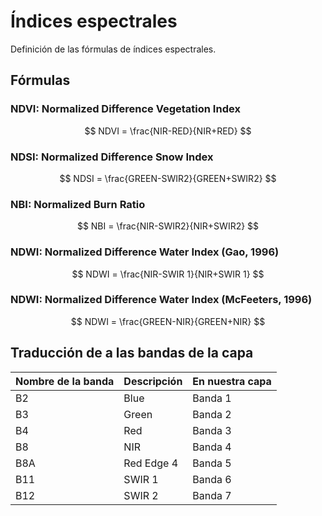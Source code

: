 # Índices espectrales

Definición de las fórmulas de índices espectrales.

## Fórmulas
### NDVI: Normalized Difference Vegetation Index

$$
NDVI = \frac{NIR-RED}{NIR+RED}
$$

### NDSI: Normalized Difference Snow Index

$$
NDSI = \frac{GREEN-SWIR2}{GREEN+SWIR2}
$$

### NBI: Normalized Burn Ratio

$$
NBI = \frac{NIR-SWIR2}{NIR+SWIR2}
$$

### NDWI: Normalized Difference Water Index (Gao, 1996)

$$
NDWI = \frac{NIR-SWIR 1}{NIR+SWIR 1}
$$

### NDWI: Normalized Difference Water Index (McFeeters, 1996)

$$
NDWI = \frac{GREEN-NIR}{GREEN+NIR}
$$

## Traducción de a las bandas de la capa

| Nombre de la banda | Descripción | En nuestra capa |
|:-------------------|:------------|:----------------|
| B2                 | Blue        | Banda 1         |
| B3                 | Green       | Banda 2         |
| B4                 | Red         | Banda 3         |
| B8                 | NIR         | Banda 4         |
| B8A                | Red Edge 4  | Banda 5         |
| B11                | SWIR 1      | Banda 6         |
| B12                | SWIR 2      | Banda 7         |